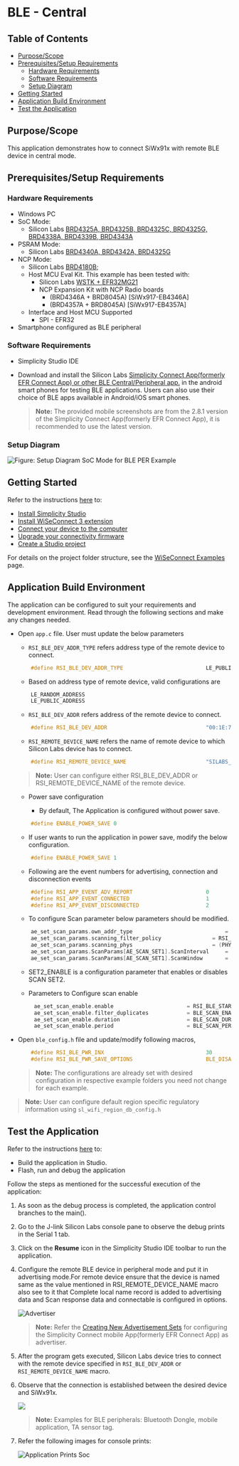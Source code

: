 # BLE - Central

## Table of Contents

- [Purpose/Scope](#purposescope) 
- [Prerequisites/Setup Requirements](#prerequisitessetup-requirements)
  - [Hardware Requirements](#hardware-requirements)
  - [Software Requirements](#software-requirements)
  - [Setup Diagram](#setup-diagram)
- [Getting Started](#getting-started)
- [Application Build Environment](#application-build-environment)
- [Test the Application](#test-the-application)

## Purpose/Scope

This application demonstrates how to connect SiWx91x with remote BLE device in central mode.

## Prerequisites/Setup Requirements

### Hardware Requirements

- Windows PC
- SoC Mode:
  - Silicon Labs [BRD4325A, BRD4325B, BRD4325C, BRD4325G, BRD4338A, BRD4339B, BRD4343A](https://www.silabs.com/)
- PSRAM Mode:  
  - Silicon Labs [BRD4340A, BRD4342A, BRD4325G](https://www.silabs.com/)
- NCP Mode:
  - Silicon Labs [BRD4180B](https://www.silabs.com/);
  - Host MCU Eval Kit. This example has been tested with:
    - Silicon Labs [WSTK + EFR32MG21](https://www.silabs.com/development-tools/wireless/efr32xg21-bluetooth-starter-kit)
    - NCP Expansion Kit with NCP Radio boards
      - (BRD4346A + BRD8045A) [SiWx917-EB4346A]
      - (BRD4357A + BRD8045A) [SiWx917-EB4357A]
  - Interface and Host MCU Supported
    - SPI - EFR32 
- Smartphone configured as BLE peripheral
### Software Requirements

- Simplicity Studio IDE

- Download and install the Silicon Labs [Simplicity Connect App(formerly EFR Connect App) or other BLE Central/Peripheral app.](https://www.silabs.com/developers/simplicity-connect-mobile-app ) in the android smart phones for testing BLE applications. Users can also use their choice of BLE apps available in Android/iOS smart phones.

   > **Note:** The provided mobile screenshots are from the 2.8.1 version of the Simplicity Connect App(formerly EFR Connect App), it is recommended to use the latest version.

### Setup Diagram

![Figure: Setup Diagram SoC Mode for BLE PER Example](resources/readme/blecentral_soc_ncp.png)
  
## Getting Started

Refer to the instructions [here](https://docs.silabs.com/wiseconnect/latest/wiseconnect-getting-started/) to:

- [Install Simplicity Studio](https://docs.silabs.com/wiseconnect/latest/wiseconnect-developers-guide-developing-for-silabs-hosts/#install-simplicity-studio)
- [Install WiSeConnect 3 extension](https://docs.silabs.com/wiseconnect/latest/wiseconnect-developers-guide-developing-for-silabs-hosts/#install-the-wi-se-connect-3-extension)
- [Connect your device to the computer](https://docs.silabs.com/wiseconnect/latest/wiseconnect-developers-guide-developing-for-silabs-hosts/#connect-si-wx91x-to-computer)
- [Upgrade your connectivity firmware ](https://docs.silabs.com/wiseconnect/latest/wiseconnect-developers-guide-developing-for-silabs-hosts/#update-si-wx91x-connectivity-firmware)
- [Create a Studio project ](https://docs.silabs.com/wiseconnect/latest/wiseconnect-developers-guide-developing-for-silabs-hosts/#create-a-project)

For details on the project folder structure, see the [WiSeConnect Examples](https://docs.silabs.com/wiseconnect/latest/wiseconnect-examples/#example-folder-structure) page.

## Application Build Environment

The application can be configured to suit your requirements and development environment. Read through the following sections and make any changes needed.

- Open `app.c` file.
User must update the below parameters

   - `RSI_BLE_DEV_ADDR_TYPE` refers address type of the remote device to connect.

   ```c
       #define RSI_BLE_DEV_ADDR_TYPE                          LE_PUBLIC_ADDRESS 
   ```

   - Based on address type of remote device, valid configurations are

   ```c
       LE_RANDOM_ADDRESS
       LE_PUBLIC_ADDRESS
   ```

   - `RSI_BLE_DEV_ADDR` refers address of the remote device to connect.

   ```c
       #define RSI_BLE_DEV_ADDR                               "00:1E:7C:25:E9:4D"
   ```

   - `RSI_REMOTE_DEVICE_NAME` refers the name of remote device to which Silicon Labs device has to connect.

   ```c
       #define RSI_REMOTE_DEVICE_NAME                         "SILABS_DEV" 
   ```

   > **Note:** User can configure either RSI_BLE_DEV_ADDR or RSI_REMOTE_DEVICE_NAME of the remote device.

   - Power save configuration

      - By default, The Application is configured without power save.

   ```c
       #define ENABLE_POWER_SAVE 0
   ```

   - If user wants to run the application in power save, modify the below configuration.

   ```c
       #define ENABLE_POWER_SAVE 1 
   ```

   - Following are the event numbers for advertising, connection and disconnection events

   ```c
       #define RSI_APP_EVENT_ADV_REPORT                       0
       #define RSI_APP_EVENT_CONNECTED                        1
       #define RSI_APP_EVENT_DISCONNECTED                     2
   ```
   - To configure Scan parameter below parameters should be modified.
   ```c
       ae_set_scan_params.own_addr_type               			 	= LE_PUBLIC_ADDRESS; //917 device address type
       ae_set_scan_params.scanning_filter_policy       			= RSI_BLE_SCAN_FILTER_TYPE; //scan filter policy to be used  
       ae_set_scan_params.scanning_phys                			= (PHY_1M | PHY_LE_CODED); //
       ae_set_scan_params.ScanParams[AE_SCAN_SET1].ScanInterval 	= LE_SCAN_INTERVAL;
       ae_set_scan_params.ScanParams[AE_SCAN_SET1].ScanWindow   	= LE_SCAN_WINDOW;
    ```

  - SET2_ENABLE is a configuration parameter that enables or disables SCAN SET2.

  - Parameters to Configure scan enable

  ```c
	   ae_set_scan_enable.enable                       = RSI_BLE_START_SCAN;
	   ae_set_scan_enable.filter_duplicates            = BLE_SCAN_ENABLE_FILTER_DUP;
	   ae_set_scan_enable.duration                     = BLE_SCAN_DUR;
	   ae_set_scan_enable.period                       = BLE_SCAN_PERIOD;
  ```

- Open `ble_config.h` file and update/modify following macros,

   ```c
       #define RSI_BLE_PWR_INX                                30
       #define RSI_BLE_PWR_SAVE_OPTIONS                       BLE_DISABLE_DUTY_CYCLING
   ```

   > **Note:** The configurations are already set with desired configuration in respective example folders you need not change for each example.

> **Note:** 
> User can configure default region specific regulatory information using `sl_wifi_region_db_config.h`

## Test the Application

Refer to the instructions [here](https://docs.silabs.com/wiseconnect/latest/wiseconnect-getting-started/) to:

- Build the application in Studio.
- Flash, run and debug the application

Follow the steps as mentioned for the successful execution of the application:

1. As soon as the debug process is completed, the application control branches to the main().

2. Go to the J-link Silicon Labs console pane to observe the debug prints in the Serial 1 tab.

3. Click on the **Resume** icon in the Simplicity Studio IDE toolbar to run the application.

4. Configure the remote BLE device in peripheral mode and put it in advertising mode.For remote device ensure that the device is named same as the value mentioned in RSI_REMOTE_DEVICE_NAME macro also see to it that Complete local name record is added to advertising data and Scan response data and connectable is configured in options.

   ![Advertiser](resources/readme/advertiser.png)

   > **Note:** Refer the [Creating New Advertisement Sets](https://docs.silabs.com/bluetooth/5.0/miscellaneous/mobile/efr-connect-mobile-app) for configuring the Simplicity Connect mobile App(formerly EFR Connect App) as advertiser.

5. After the program gets executed, Silicon Labs device tries to connect with the remote device specified in `RSI_BLE_DEV_ADDR` or `RSI_REMOTE_DEVICE_NAME` macro.

6. Observe that the connection is established between the desired device and SiWx91x.  

   ![](resources/readme/connection.png)

   > **Note:** Examples for BLE peripherals: Bluetooth Dongle, mobile application, TA sensor tag.

7. Refer the following images for console prints:

    ![Application Prints Soc](resources/readme/output_1.png)
